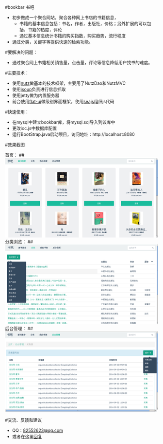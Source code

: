 #bookbar 书吧

* 初步做成一个聚合网站，聚合各种网上书店的书籍信息，
	* 书籍的基本信息包括：书名，作者，出版社，价格；另外扩展的可以包括，书籍的热度，评论
	* 通过基本信息统计书籍的购买指数，购买趋势，流行程度
* 通过分类，关键字等提供快速的检索功能。 

#要解决的问题：

* 通过聚合网上书籍相关销售量，点击量，评论等信息降低用户找书的难度。

	
#主要技术：

* 使用[nutz](<https://github.com/nutzam/nutz>)做基本的技术框架，主要用了NutzDao和NutzMVC
* 使用[jsoup](<http://jsoup.org/>)负责进行信息抓取
* 使用jetty做为内置服务器	
* 前台使用[flat-ui](<http://www.bootcss.com/p/flat-ui/>)做级别界面框架，使用[seajs](<http://seajs.org/docs/>)组织js代码

#快速使用：

* 在mysql中建立bookbar库，将mysql.sql导入到该库中
* 更改ioc.js中数据库配置
* 运行BootStrap.java启动项目，访问地址：http://localhost:8080	
 	

#效果截图

首页：
##![](img/1.png?raw=true)
分类浏览：
##![](img/2.png?raw=true)
后台管理：
##![](img/3.png?raw=true)


#交流、反馈和建议

* QQ：82552623@qq.com
* 或者在这里[回复](<http://hi.baidu.com/enilu/item/af5e803d3d97a5179dc65e69>)

